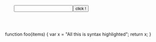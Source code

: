 <div id="html" markdown="0">
    

<head>
<title>ACE in Action</title>
<meta charset="utf-8">

<script type="text/javascript" src="https://pyshine.com/brython.js"></script>
<script type="text/javascript" src="https://pyshine.com/brython_stdlib.js"></script>

<style type="text/css" media="screen">
    #editor { 
        position: absolute;
        top: 400px;
        left: 200px;
        width: 640px;
        height:480px;
    }

</style>
</head>






<body onload="brython({debug:1})">

<div id="editor">function foo(items) {
    var x = "All this is syntax highlighted";
    return x;
}</div>






<script src="https://cdnjs.cloudflare.com/ajax/libs/ace/1.4.5/ace.js" type="text/javascript" charset="utf-8"></script>
<script>
    var editor = ace.edit("editor");
    editor.setTheme("ace/theme/monokai");

    editor.session.setMode("ace/mode/javascript");
</script>
<br><br><br><br><br><br><br><br><br><br><br><br><br><br>
    <script type="text/python3" >

  exec('from browser import document, alert \ndef echo(event):\n    alert(document["zone"].value) \ndocument["mybutton"].bind("click", echo)')
  
  </script>



  <input id="zone"><button id="mybutton">click !</button>
</body>


</div> 






